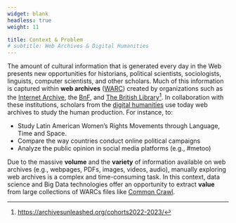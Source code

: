```yaml
---
widget: blank
headless: true
weight: 11

title: Context & Problem
# subtitle: Web Archives & Digital Humanities
---
```


The amount of cultural information that is generated every day in the Web presents new opportunities for historians, political scientists, sociologists, linguists, computer scientists, and other scholars. Much of this information is captured within **web archives** ([WARC](https://en.wikipedia.org/wiki/Web_ARChive)) created by organizations such as the [Internet Archive](https://archive.org), the [BnF](https://www.bnf.fr/fr/archives-de-linternet), and [The British Library](https://www.bl.uk/collection-guides/uk-web-archive)[^1]. In collaboration with these institutions, scholars from the [digital humanities](https://en.wikipedia.org/wiki/Digital_humanities) use today web archives to study the human production. For instance, to:

* Study Latin American Women’s Rights Movements through Language, Time and Space.
* Compare the way countries conduct online political campaigns
* Analyze the public opinion in social media platforms (e.g., #metoo)

Due to the massive **volume** and the **variety** of information available on web archives (e.g., webpages, PDFs, images, videos, audio), manually exploring web archives is a complex and time-consuming task. In this context, data science and Big Data technologies offer an opportunity to extract **value** from large collections of WARCs files like [Common Crawl](http://commoncrawl.org/).

[^1]: https://archivesunleashed.org/cohorts2022-2023/